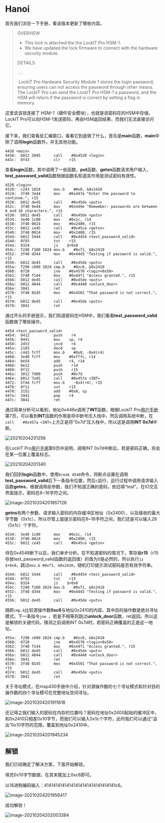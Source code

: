 # Hanoi

首先我们浏览一下手册，看该版本更新了哪些内容。

>OVERVIEW
>
>- This lock is attached the the LockIT Pro HSM-1.
>- We have updated  the lock firmware  to connect with the hardware
>  security module.
>
>DETAILS
>
>​    ...
>
>​    LockIT Pro Hardware  Security Module 1 stores  the login password,
>​            ensuring users  can not access  the password through  other means.
>​            The LockIT Pro  can send the LockIT Pro HSM-1  a password, and the
>​            HSM will  return if the password  is correct by setting  a flag in
>​            memory.

这里说该锁连接了 HSM-1（硬件安全模块），也就是说密码在的HSM中存储，LockIT Pro可以向HSM-1发送密码，再由HSM返回结果，而我们无法直接访问它。

接下来，我们查看反汇编窗口，看看它到底做了什么，首先是**main**函数，**main**中除了调用**login**函数外，并无其他功能。

```
4438 <main>
4438:  b012 2045      call    #0x4520 <login>
443c:  0f43           clr    r15
```

查看**login**函数，其中调用了一些函数，**put**函数、**getsn**函数请求用户输入、**test_password_valid**函数根据函数名知道其作用是测试密码有效性。

```
4520 <login>
4520:  c243 1024      mov.b    #0x0, &0x2410
4524:  3f40 7e44      mov    #0x447e "Enter the password to continue.", r15
4528:  b012 de45      call    #0x45de <puts>
452c:  3f40 9e44      mov    #0x449e "Remember: passwords are between 8 and 16 characters.", r15
4530:  b012 de45      call    #0x45de <puts>
4534:  3e40 1c00      mov    #0x1c, r14
4538:  3f40 0024      mov    #0x2400, r15
453c:  b012 ce45      call    #0x45ce <getsn>
4540:  3f40 0024      mov    #0x2400, r15
4544:  b012 5444      call    #0x4454 <test_password_valid>
4548:  0f93           tst    r15
454a:  0324           jz    $+0x8
454c:  f240 f100 1024 mov.b    #0xf1, &0x2410
4552:  3f40 d344      mov    #0x44d3 "Testing if password is valid.", r15
4556:  b012 de45      call    #0x45de <puts>
455a:  f290 c600 1024 cmp.b    #0xc6, &0x2410
4560:  0720           jne    #0x4570 <login+0x50>
4562:  3f40 f144      mov    #0x44f1 "Access granted.", r15
4566:  b012 de45      call    #0x45de <puts>
456a:  b012 4844      call    #0x4448 <unlock_door>
456e:  3041           ret
4570:  3f40 0145      mov    #0x4501 "That password is not correct.", r15
4574:  b012 de45      call    #0x45de <puts>
4578:  3041           ret
```

通过开头的手册提示，我们知道密码在HSM中，我们看看**test_password_valid**函数做了哪些操作。

```
4454 <test_password_valid>
4454:  0412           push    r4
4456:  0441           mov    sp, r4
4458:  2453           incd    r4
445a:  2183           decd    sp
445c:  c443 fcff      mov.b    #0x0, -0x4(r4)
4460:  3e40 fcff      mov    #0xfffc, r14
4464:  0e54           add    r4, r14
4466:  0e12           push    r14
4468:  0f12           push    r15
446a:  3012 7d00      push    #0x7d
446e:  b012 7a45      call    #0x457a <INT>
4472:  5f44 fcff      mov.b    -0x4(r4), r15
4476:  8f11           sxt    r15
4478:  3152           add    #0x8, sp
447a:  3441           pop    r4
447c:  3041           ret
```

通过简单分析可以看到，地址0x446e调用了**INT**函数，根据LockIT Pro[用户手册](https://microcorruption.com/manual.pdf)第7页，可以看到**INT**函数的作用是将中断号压入栈中，然后调用系统中断，在`call    #0x457a <INT>`上方正是将“0x7d”压入栈中，所以这是调用**INT 0x7d**中断。

![20210204201256](https://yaseng-1251294608.cos.ap-guangzhou.myqcloud.com/image/20210204201451.jpg)

在LockIT Pro[用户手册](https://microcorruption.com/manual.pdf)第9页中说明，调用INT 0x7d中断后，若是密码正确，将会在某一位置上覆盖标志。

![20210204201340](https://yaseng-1251294608.cos.ap-guangzhou.myqcloud.com/image/20210204201340.jpg)

我们回到**login**函数中，使用`break 4548`命令，将断点设置在调用**test_password_valid**后下一条指令位置，然后`c`运行，运行过程中调用请求输入函数**getns**，根据调用前参数，我们不知道正确的密码，依旧填“test”。在IO交互界面提示，密码在8~16字符之间。

![image-20210204201857126](https://yaseng-1251294608.cos.ap-guangzhou.myqcloud.com/image/image-20210204201857126.png)

**getns**有两个参数，请求输入密码的内存缓冲区地址（0x2400），以及接收的最大字节数（0x1c），所以尽管上面提示密码在8~16字符之间，我们还是可以输入28（0x1c）个字符。

```
4534:  3e40 1c00      mov    #0x1c, r14
4538:  3f40 0024      mov    #0x2400, r15
453c:  b012 ce45      call    #0x45ce <getsn>
```

待在0x4548断下以后，我们单步分析。在不知道密码的情况下，寄存器**r15**（r15存放test_password_valid函数的返回值）的值为0是必然的，所以执行`jz $+0x8`，跳过`mov.b #0xf1, &0x2410`，随机打印提示测试密码是否有效字符串。

```
4544:  b012 5444      call    #0x4454 <test_password_valid>
4548:  0f93           tst    r15
454a:  0324           jz    $+0x8
454c:  f240 f100 1024 mov.b    #0xf1, &0x2410
4552:  3f40 d344      mov    #0x44d3 "Testing if password is valid.", r15
4556:  b012 de45      call    #0x45de <puts>
```

随即`cmp.b`比较源操作数**0xc6**与地址0x2410的内容，其中目的操作数是绝对寻址模式。下一条指令`jne `，若是不相等则跳过**unlock_door**函数，ret返回。所以这是解锁的关键代码，猜测之前调用INT 0x7d时，若密码正确覆盖的正是这一地址。

```
455a:  f290 c600 1024 cmp.b    #0xc6, &0x2410
4560:  0720           jne    #0x4570 <login+0x50>
4562:  3f40 f144      mov    #0x44f1 "Access granted.", r15
4566:  b012 de45      call    #0x45de <puts>
456a:  b012 4844      call    #0x4448 <unlock_door>
456e:  3041           ret
4570:  3f40 0145      mov    #0x4501 "That password is not correct.", r15
4574:  b012 de45      call    #0x45de <puts>
4578:  3041           ret
```

关于寻址模式，在msp430手册中介绍，针对源操作数的七个寻址模式和针对目的操作数的四个寻址模可在完整地址空间寻址。

![image-20210204201911618](https://yaseng-1251294608.cos.ap-guangzhou.myqcloud.com/image/image-20210204201911618.png)

还记得之我们输入的密码在内存的位置吗？密码在地址0x2400起始的缓冲区中，和0x2410只相差0x10字节，而我们可以输入0x1c个字符，此时我们可以通过“溢出”0x10字符的范围，覆盖到地址0x2410中。

![image-20210204201945234](https://yaseng-1251294608.cos.ap-guangzhou.myqcloud.com/image/image-20210204201945234.png)

## 解锁

我们已经确定了解决方案，下面开始解锁。

填充0x10字节数据，在其末尾加上0xc6即可。

以16进制编码输入：41414141414141414141414141414141c6。

![image-20210204201956417](https://yaseng-1251294608.cos.ap-guangzhou.myqcloud.com/image/image-20210204201956417.png)

成功解锁！

![image-20210204202003384](https://yaseng-1251294608.cos.ap-guangzhou.myqcloud.com/image/image-20210204202003384.png)